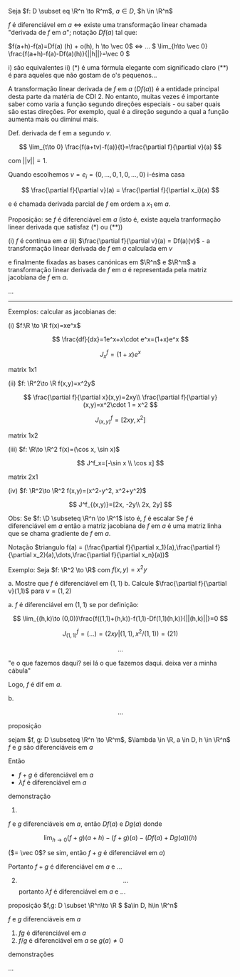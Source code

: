Seja $f: D \subset eq \R^n \to R^m$, $a \in  D$, $h \in \R^n$

$f$ é diferenciável em $a$ <=> existe uma transformação linear chamada "derivada de $f$ em $a$"; notação $Df(a)$
tal que:

$f(a+h)-f(a)=Df(a) (h) + o(h), h \to \vec 0$ <=> ...
$
\lim_{h\to \vec 0} \frac{f(a+h)-f(a)-Df(a)(h)}{||h||}=\vec 0
$

i) são equivalentes
ii) (\*) é uma fórmula elegante com significado claro
(\*\*) é para aqueles que não gostam de o's pequenos...

A transformação linear derivada de $f$ em $a$ ($Df(a)$) é a entidade principal desta parte da matéria de CDI 2.
No entanto, muitas vezes é importante saber como varia a função segundo direções especiais - ou saber quais são estas direções.
Por exemplo, qual é a direção segundo a qual a função aumenta mais ou diminui mais.

Def. derivada de f em a segundo $v$.

$$
\lim_{t\to 0} \frac{f(a+tv)-f(a)}{t}=\frac{\partial f}{\partial v}(a)
$$

com $||v|| = 1$.

Quando escolhemos $v=e_i=(0,\dots,0,1,0,\dots,0)$ i-ésima casa

$$
\frac{\partial f}{\partial v}(a) = \frac{\partial f}{\partial x_i}(a)
$$

e é chamada derivada parcial de $f$ em ordem a $x_1$ em $a$.

Proposição:
se $f$ é diferenciável em $a$ (isto é, existe aquela tranformação linear derivada que satisfaz (\*) ou (\*\*))

(i) $f$ é contínua em $a$
(ii) $\frac{\partial f}{\partial v}(a) = Df(a)(v)$ - a transformação linear derivada de $f$ em $a$ calculada em $v$

e finalmente fixadas as bases canónicas em $\R^n$ e $\R^m$ a transformação linear derivada de $f$ em $a$ é representada pela matriz jacobiana de $f$ em $a$.

...

---

Exemplos:
calcular as jacobianas de:

(i) $f:\R \to \R f(x)=xe^x$

$$
\frac{df}{dx}=1e^x+x\cdot e^x=(1+x)e^x
$$

$$
J^f_x=(1+x) e^x
$$

matrix 1x1

(ii) $f: \R^2\to \R f(x,y)=x^2y$

$$
\frac{\partial f}{\partial x}(x,y)=2xy\\
\frac{\partial f}{\partial y}(x,y)=x^2\cdot 1 = x^2
$$

$$
J^f_{(x,y)}=[2xy, x^2]
$$

matrix 1x2

(iii) $f: \R\to \R^2 f(x)=(\cos x, \sin x)$

$$
J^f_x=[-\sin x \\ \cos x]
$$

matrix 2x1

(iv) $f: \R^2\to \R^2 f(x,y)=(x^2-y^2, x^2+y^2)$

$$
J^f_{(x,y)}=[2x, -2y\\ 2x, 2y]
$$

Obs: Se $f: \D \subseteq \R^n \to \R^1$ isto é, $f$ é escalar
Se $f$ é diferenciável em $a$ então a matriz jacobiana de $f$ em $a$ é uma matriz linha que se chama gradiente de $f$ em $a$.

Notação $triangulo f(a) = (\frac{\partial f}{\partial x_1}(a),\frac{\partial f}{\partial x_2}(a),\dots,\frac{\partial f}{\partial x_n}(a))$

Exemplo:
Seja $f: \R^2 \to \R$ com $f(x,y) = x^2y$

a. Mostre que $f$ é diferenciável em $(1,1)$
b. Calcule $\frac{\partial f}{\partial v}(1,1)$ para $v=(1,2)$

a. $f$ é diferenciável em $(1,1)$ se por definição:

$$
\lim_{(h,k)\to (0,0)}\frac{f((1,1)+(h,k))-f(1,1)-Df(1,1)(h,k)}{||(h,k)||}=0
$$

$$
J^f_{(1,1)} = (...) = (2xy | (1,1), x^2/(1,1)) = (2 1)
$$

$$
...
$$

"e o que fazemos daqui? sei lá o que fazemos daqui. deixa ver a minha cábula"

Logo, $f$ é dif em $a$.

b.

$$
...
$$

proposição

sejam $f, g: D \subseteq \R^n \to \R^m$, $\lambda \in \R, a \in D, h \in \R^n$
$f$ e $g$ são diferenciáveis em $a$

Então

- $f+g$ é diferenciável em $a$
- $\lambda f$ é diferenciável em $a$

demonstração

1.

$f$ e $g$ diferenciáveis em $a$, então $Df(a)$ e $Dg(a)$ donde

$$
\lim_{h\to 0} (f+g)(a+h)-(f+g)(a)-(Df(a)+Dg(a))(h)
$$

($= \vec 0$? se sim, então $f+g$ é diferenciável em $a$)

Portanto $f+g$ é diferenciável em $a$ e $...$

2.  $$
    ...
    $$
    portanto $\lambda f$ é diferenciável em $a$ e $...$

proposição $f,g: D \subset \R^n\to \R $ $a\in D, h\in \R^n$

$f$ e $g$ diferenciáveis em $a$

1. $fg$ é diferenciável em $a$
2. $f/g$ é diferenciável em $a$ se $g(a)\ne 0$

demonstrações

...
